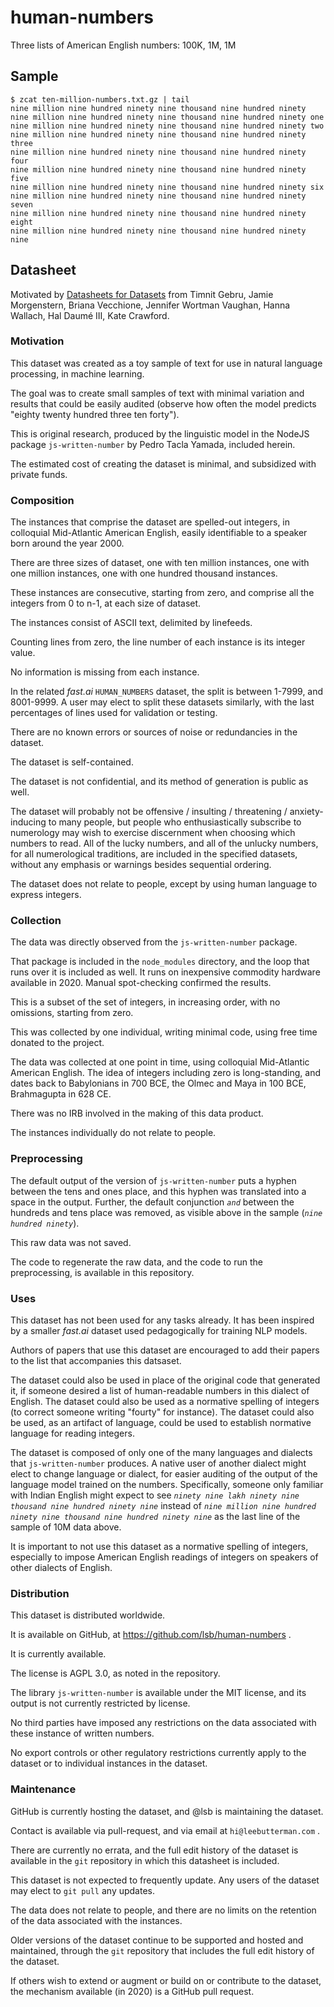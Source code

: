 # human-numbers
Three lists of American English numbers: 100K, 1M, 1M

## Sample

```
$ zcat ten-million-numbers.txt.gz | tail
nine million nine hundred ninety nine thousand nine hundred ninety
nine million nine hundred ninety nine thousand nine hundred ninety one
nine million nine hundred ninety nine thousand nine hundred ninety two
nine million nine hundred ninety nine thousand nine hundred ninety three
nine million nine hundred ninety nine thousand nine hundred ninety four
nine million nine hundred ninety nine thousand nine hundred ninety five
nine million nine hundred ninety nine thousand nine hundred ninety six
nine million nine hundred ninety nine thousand nine hundred ninety seven
nine million nine hundred ninety nine thousand nine hundred ninety eight
nine million nine hundred ninety nine thousand nine hundred ninety nine
```

## Datasheet

Motivated by [Datasheets for Datasets](https://arxiv.org/abs/1803.09010) from Timnit Gebru, Jamie Morgenstern, Briana Vecchione, Jennifer Wortman Vaughan, Hanna Wallach, Hal Daumé III, Kate Crawford.

### Motivation

This dataset was created as a toy sample of text for use in natural language processing, in machine learning.

The goal was to create small samples of text with minimal variation and results that could be easily audited (observe how often the model predicts "eighty twenty hundred three ten forty").

This is original research, produced by the linguistic model in the NodeJS package `js-written-number` by Pedro Tacla Yamada, included herein.

The estimated cost of creating the dataset is minimal, and subsidized with private funds.

### Composition

The instances that comprise the dataset are spelled-out integers, in colloquial Mid-Atlantic American English, easily identifiable to a speaker born around the year 2000.

There are three sizes of dataset, one with ten million instances, one with one million instances, one with one hundred thousand instances.

These instances are consecutive, starting from zero, and comprise all the integers from 0 to n-1, at each size of dataset.

The instances consist of ASCII text, delimited by linefeeds.

Counting lines from zero, the line number of each instance is its integer value.

No information is missing from each instance.

In the related _fast.ai_ `HUMAN_NUMBERS` dataset, the split is between 1-7999, and 8001-9999. A user may elect to split these datasets similarly, with the last percentages of lines used for validation or testing.

There are no known errors or sources of noise or redundancies in the dataset.

The dataset is self-contained.

The dataset is not confidential, and its method of generation is public as well.

The dataset will probably not be offensive / insulting / threatening / anxiety-inducing to many people, but people who enthusiastically subscribe to numerology may wish to exercise discernment when choosing which numbers to read.
All of the lucky numbers, and all of the unlucky numbers, for all numerological traditions, are included in the specified datasets, without any emphasis or warnings besides sequential ordering.

The dataset does not relate to people, except by using human language to express integers.

### Collection

The data was directly observed from the `js-written-number` package.

That package is included in the `node_modules` directory, and the loop that runs over it is included as well. It runs on inexpensive commodity hardware available in 2020. Manual spot-checking confirmed the results.

This is a subset of the set of integers, in increasing order, with no omissions, starting from zero.

This was collected by one individual, writing minimal code, using free time donated to the project.

The data was collected at one point in time, using colloquial Mid-Atlantic American English. The idea of integers including zero is long-standing, and dates back to Babylonians in 700 BCE, the Olmec and Maya in 100 BCE, Brahmagupta in 628 CE.

There was no IRB involved in the making of this data product.

The instances individually do not relate to people.

### Preprocessing

The default output of the version of `js-written-number` puts a hyphen between the tens and ones place, and this hyphen was translated into a space in the output.
Further, the default conjunction _`and`_ between the hundreds and tens place was removed, as visible above in the sample (_`nine hundred ninety`_).

This raw data was not saved.

The code to regenerate the raw data, and the code to run the preprocessing, is available in this repository.

### Uses

This dataset has not been used for any tasks already. It has been inspired by a smaller _fast.ai_ dataset used pedagogically for training NLP models.

Authors of papers that use this dataset are encouraged to add their papers to the list that accompanies this datsaset.

The dataset could also be used in place of the original code that generated it, if someone desired a list of human-readable numbers in this dialect of English.
The dataset could also be used as a normative spelling of integers (to correct someone writing "fourty" for instance).
The dataset could also be used, as an artifact of language, could be used to establish normative language for reading integers.

The dataset is composed of only one of the many languages and dialects that `js-written-number` produces.
A native user of another dialect might elect to change language or dialect, for easier auditing of the output of the language model trained on the numbers.
Specifically, someone only familiar with Indian English might expect to see _`ninety nine lakh ninety nine thousand nine hundred ninety nine`_ instead of _`nine million nine hundred ninety nine thousand nine hundred ninety nine`_ as the last line of the sample of 10M data above.

It is important to not use this dataset as a normative spelling of integers, especially to impose American English readings of integers on speakers of other dialects of English.

### Distribution

This dataset is distributed worldwide.

It is available on GitHub, at https://github.com/lsb/human-numbers .

It is currently available.

The license is AGPL 3.0, as noted in the repository.

The library `js-written-number` is available under the MIT license, and its output is not currently restricted by license.

No third parties have imposed any restrictions on the data associated with these instance of written numbers.

No export controls or other regulatory restrictions currently apply to the dataset or to individual instances in the dataset.

### Maintenance

GitHub is currently hosting the dataset, and @lsb is maintaining the dataset.

Contact is available via pull-request, and via email at `hi@leebutterman.com` .

There are currently no errata, and the full edit history of the dataset is available in the `git` repository in which this datasheet is included.

This dataset is not expected to frequently update. Any users of the dataset may elect to `git pull` any updates.

The data does not relate to people, and there are no limits on the retention of the data associated with the instances.

Older versions of the dataset continue to be supported and hosted and maintained, through the `git` repository that includes the full edit history of the dataset.

If others wish to extend or augment or build on or contribute to the dataset, the mechanism available (in 2020) is a GitHub pull request.

